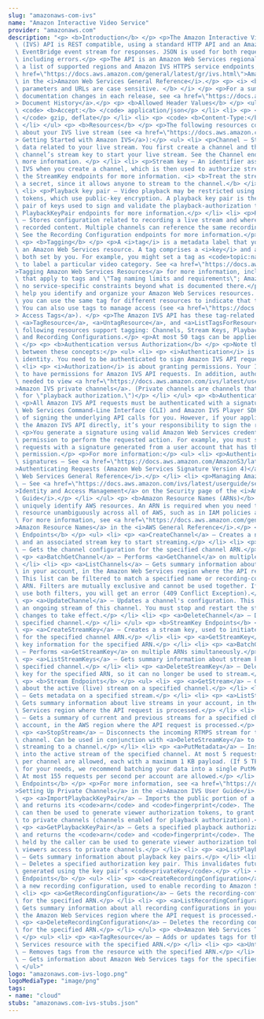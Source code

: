 ```yaml
---
slug: "amazonaws-com-ivs"
name: "Amazon Interactive Video Service"
provider: "amazonaws.com"
description: "<p> <b>Introduction</b> </p> <p>The Amazon Interactive Video Service\
  \ (IVS) API is REST compatible, using a standard HTTP API and an Amazon Web Services\
  \ EventBridge event stream for responses. JSON is used for both requests and responses,\
  \ including errors.</p> <p>The API is an Amazon Web Services regional service. For\
  \ a list of supported regions and Amazon IVS HTTPS service endpoints, see the <a\
  \ href=\"https://docs.aws.amazon.com/general/latest/gr/ivs.html\">Amazon IVS page</a>\
  \ in the <i>Amazon Web Services General Reference</i>.</p> <p> <i> <b>All API request\
  \ parameters and URLs are case sensitive. </b> </i> </p> <p>For a summary of notable\
  \ documentation changes in each release, see <a href=\"https://docs.aws.amazon.com/ivs/latest/userguide/doc-history.html\"\
  > Document History</a>.</p> <p> <b>Allowed Header Values</b> </p> <ul> <li> <p>\
  \ <code> <b>Accept:</b> </code> application/json</p> </li> <li> <p> <code> <b>Accept-Encoding:</b>\
  \ </code> gzip, deflate</p> </li> <li> <p> <code> <b>Content-Type:</b> </code>application/json</p>\
  \ </li> </ul> <p> <b>Resources</b> </p> <p>The following resources contain information\
  \ about your IVS live stream (see <a href=\"https://docs.aws.amazon.com/ivs/latest/userguide/getting-started.html\"\
  > Getting Started with Amazon IVS</a>):</p> <ul> <li> <p>Channel — Stores configuration\
  \ data related to your live stream. You first create a channel and then use the\
  \ channel’s stream key to start your live stream. See the Channel endpoints for\
  \ more information. </p> </li> <li> <p>Stream key — An identifier assigned by Amazon\
  \ IVS when you create a channel, which is then used to authorize streaming. See\
  \ the StreamKey endpoints for more information. <i> <b>Treat the stream key like\
  \ a secret, since it allows anyone to stream to the channel.</b> </i> </p> </li>\
  \ <li> <p>Playback key pair — Video playback may be restricted using playback-authorization\
  \ tokens, which use public-key encryption. A playback key pair is the public-private\
  \ pair of keys used to sign and validate the playback-authorization token. See the\
  \ PlaybackKeyPair endpoints for more information.</p> </li> <li> <p>Recording configuration\
  \ — Stores configuration related to recording a live stream and where to store the\
  \ recorded content. Multiple channels can reference the same recording configuration.\
  \ See the Recording Configuration endpoints for more information.</p> </li> </ul>\
  \ <p> <b>Tagging</b> </p> <p>A <i>tag</i> is a metadata label that you assign to\
  \ an Amazon Web Services resource. A tag comprises a <i>key</i> and a <i>value</i>,\
  \ both set by you. For example, you might set a tag as <code>topic:nature</code>\
  \ to label a particular video category. See <a href=\"https://docs.aws.amazon.com/general/latest/gr/aws_tagging.html\"\
  >Tagging Amazon Web Services Resources</a> for more information, including restrictions\
  \ that apply to tags and \"Tag naming limits and requirements\"; Amazon IVS has\
  \ no service-specific constraints beyond what is documented there.</p> <p>Tags can\
  \ help you identify and organize your Amazon Web Services resources. For example,\
  \ you can use the same tag for different resources to indicate that they are related.\
  \ You can also use tags to manage access (see <a href=\"https://docs.aws.amazon.com/IAM/latest/UserGuide/access_tags.html\"\
  > Access Tags</a>). </p> <p>The Amazon IVS API has these tag-related endpoints:\
  \ <a>TagResource</a>, <a>UntagResource</a>, and <a>ListTagsForResource</a>. The\
  \ following resources support tagging: Channels, Stream Keys, Playback Key Pairs,\
  \ and Recording Configurations.</p> <p>At most 50 tags can be applied to a resource.\
  \ </p> <p> <b>Authentication versus Authorization</b> </p> <p>Note the differences\
  \ between these concepts:</p> <ul> <li> <p> <i>Authentication</i> is about verifying\
  \ identity. You need to be authenticated to sign Amazon IVS API requests.</p> </li>\
  \ <li> <p> <i>Authorization</i> is about granting permissions. Your IAM roles need\
  \ to have permissions for Amazon IVS API requests. In addition, authorization is\
  \ needed to view <a href=\"https://docs.aws.amazon.com/ivs/latest/userguide/private-channels.html\"\
  >Amazon IVS private channels</a>. (Private channels are channels that are enabled\
  \ for \"playback authorization.\")</p> </li> </ul> <p> <b>Authentication</b> </p>\
  \ <p>All Amazon IVS API requests must be authenticated with a signature. The Amazon\
  \ Web Services Command-Line Interface (CLI) and Amazon IVS Player SDKs take care\
  \ of signing the underlying API calls for you. However, if your application calls\
  \ the Amazon IVS API directly, it’s your responsibility to sign the requests.</p>\
  \ <p>You generate a signature using valid Amazon Web Services credentials that have\
  \ permission to perform the requested action. For example, you must sign PutMetadata\
  \ requests with a signature generated from a user account that has the <code>ivs:PutMetadata</code>\
  \ permission.</p> <p>For more information:</p> <ul> <li> <p>Authentication and generating\
  \ signatures — See <a href=\"https://docs.aws.amazon.com/AmazonS3/latest/API/sig-v4-authenticating-requests.html\"\
  >Authenticating Requests (Amazon Web Services Signature Version 4)</a> in the <i>Amazon\
  \ Web Services General Reference</i>.</p> </li> <li> <p>Managing Amazon IVS permissions\
  \ — See <a href=\"https://docs.aws.amazon.com/ivs/latest/userguide/security-iam.html\"\
  >Identity and Access Management</a> on the Security page of the <i>Amazon IVS User\
  \ Guide</i>.</p> </li> </ul> <p> <b>Amazon Resource Names (ARNs)</b> </p> <p>ARNs\
  \ uniquely identify AWS resources. An ARN is required when you need to specify a\
  \ resource unambiguously across all of AWS, such as in IAM policies and API calls.\
  \ For more information, see <a href=\"https://docs.aws.amazon.com/general/latest/gr/aws-arns-and-namespaces.html\"\
  >Amazon Resource Names</a> in the <i>AWS General Reference</i>.</p> <p> <b>Channel\
  \ Endpoints</b> </p> <ul> <li> <p> <a>CreateChannel</a> — Creates a new channel\
  \ and an associated stream key to start streaming.</p> </li> <li> <p> <a>GetChannel</a>\
  \ — Gets the channel configuration for the specified channel ARN.</p> </li> <li>\
  \ <p> <a>BatchGetChannel</a> — Performs <a>GetChannel</a> on multiple ARNs simultaneously.</p>\
  \ </li> <li> <p> <a>ListChannels</a> — Gets summary information about all channels\
  \ in your account, in the Amazon Web Services region where the API request is processed.\
  \ This list can be filtered to match a specified name or recording-configuration\
  \ ARN. Filters are mutually exclusive and cannot be used together. If you try to\
  \ use both filters, you will get an error (409 Conflict Exception).</p> </li> <li>\
  \ <p> <a>UpdateChannel</a> — Updates a channel's configuration. This does not affect\
  \ an ongoing stream of this channel. You must stop and restart the stream for the\
  \ changes to take effect.</p> </li> <li> <p> <a>DeleteChannel</a> — Deletes the\
  \ specified channel.</p> </li> </ul> <p> <b>StreamKey Endpoints</b> </p> <ul> <li>\
  \ <p> <a>CreateStreamKey</a> — Creates a stream key, used to initiate a stream,\
  \ for the specified channel ARN.</p> </li> <li> <p> <a>GetStreamKey</a> — Gets stream\
  \ key information for the specified ARN.</p> </li> <li> <p> <a>BatchGetStreamKey</a>\
  \ — Performs <a>GetStreamKey</a> on multiple ARNs simultaneously.</p> </li> <li>\
  \ <p> <a>ListStreamKeys</a> — Gets summary information about stream keys for the\
  \ specified channel.</p> </li> <li> <p> <a>DeleteStreamKey</a> — Deletes the stream\
  \ key for the specified ARN, so it can no longer be used to stream.</p> </li> </ul>\
  \ <p> <b>Stream Endpoints</b> </p> <ul> <li> <p> <a>GetStream</a> — Gets information\
  \ about the active (live) stream on a specified channel.</p> </li> <li> <p> <a>GetStreamSession</a>\
  \ — Gets metadata on a specified stream.</p> </li> <li> <p> <a>ListStreams</a> —\
  \ Gets summary information about live streams in your account, in the Amazon Web\
  \ Services region where the API request is processed.</p> </li> <li> <p> <a>ListStreamSessions</a>\
  \ — Gets a summary of current and previous streams for a specified channel in your\
  \ account, in the AWS region where the API request is processed.</p> </li> <li>\
  \ <p> <a>StopStream</a> — Disconnects the incoming RTMPS stream for the specified\
  \ channel. Can be used in conjunction with <a>DeleteStreamKey</a> to prevent further\
  \ streaming to a channel.</p> </li> <li> <p> <a>PutMetadata</a> — Inserts metadata\
  \ into the active stream of the specified channel. At most 5 requests per second\
  \ per channel are allowed, each with a maximum 1 KB payload. (If 5 TPS is not sufficient\
  \ for your needs, we recommend batching your data into a single PutMetadata call.)\
  \ At most 155 requests per second per account are allowed.</p> </li> </ul> <p> <b>PlaybackKeyPair\
  \ Endpoints</b> </p> <p>For more information, see <a href=\"https://docs.aws.amazon.com/ivs/latest/userguide/private-channels.html\"\
  >Setting Up Private Channels</a> in the <i>Amazon IVS User Guide</i>.</p> <ul> <li>\
  \ <p> <a>ImportPlaybackKeyPair</a> — Imports the public portion of a new key pair\
  \ and returns its <code>arn</code> and <code>fingerprint</code>. The <code>privateKey</code>\
  \ can then be used to generate viewer authorization tokens, to grant viewers access\
  \ to private channels (channels enabled for playback authorization).</p> </li> <li>\
  \ <p> <a>GetPlaybackKeyPair</a> — Gets a specified playback authorization key pair\
  \ and returns the <code>arn</code> and <code>fingerprint</code>. The <code>privateKey</code>\
  \ held by the caller can be used to generate viewer authorization tokens, to grant\
  \ viewers access to private channels.</p> </li> <li> <p> <a>ListPlaybackKeyPairs</a>\
  \ — Gets summary information about playback key pairs.</p> </li> <li> <p> <a>DeletePlaybackKeyPair</a>\
  \ — Deletes a specified authorization key pair. This invalidates future viewer tokens\
  \ generated using the key pair’s <code>privateKey</code>.</p> </li> </ul> <p> <b>RecordingConfiguration\
  \ Endpoints</b> </p> <ul> <li> <p> <a>CreateRecordingConfiguration</a> — Creates\
  \ a new recording configuration, used to enable recording to Amazon S3.</p> </li>\
  \ <li> <p> <a>GetRecordingConfiguration</a> — Gets the recording-configuration metadata\
  \ for the specified ARN.</p> </li> <li> <p> <a>ListRecordingConfigurations</a> —\
  \ Gets summary information about all recording configurations in your account, in\
  \ the Amazon Web Services region where the API request is processed.</p> </li> <li>\
  \ <p> <a>DeleteRecordingConfiguration</a> — Deletes the recording configuration\
  \ for the specified ARN.</p> </li> </ul> <p> <b>Amazon Web Services Tags Endpoints</b>\
  \ </p> <ul> <li> <p> <a>TagResource</a> — Adds or updates tags for the Amazon Web\
  \ Services resource with the specified ARN.</p> </li> <li> <p> <a>UntagResource</a>\
  \ — Removes tags from the resource with the specified ARN.</p> </li> <li> <p> <a>ListTagsForResource</a>\
  \ — Gets information about Amazon Web Services tags for the specified ARN.</p> </li>\
  \ </ul>"
logo: "amazonaws.com-ivs-logo.png"
logoMediaType: "image/png"
tags:
- name: "cloud"
stubs: "amazonaws.com-ivs-stubs.json"
---
```

